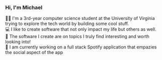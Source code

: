 ### Hi, I'm Michael

:man_student: I'm a 3rd-year computer science student at the University of Virginia trying to explore the tech world by building some cool stuff. <br/>
:computer: I like to create software that not only impact my life but others as well. <br/>
:disguised_face: The software I create are on topics I truly find interesting and worth looking into! <br/>
:eyes: I am currently working on a full stack Spotify application that empazies the social aspect of the app<br/>




